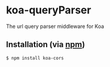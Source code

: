 koa-queryParser
========

The url query parser middleware for Koa

## Installation (via [npm](https://npmjs.org/package/koa-queryParser))

```bash
$ npm install koa-cors
```